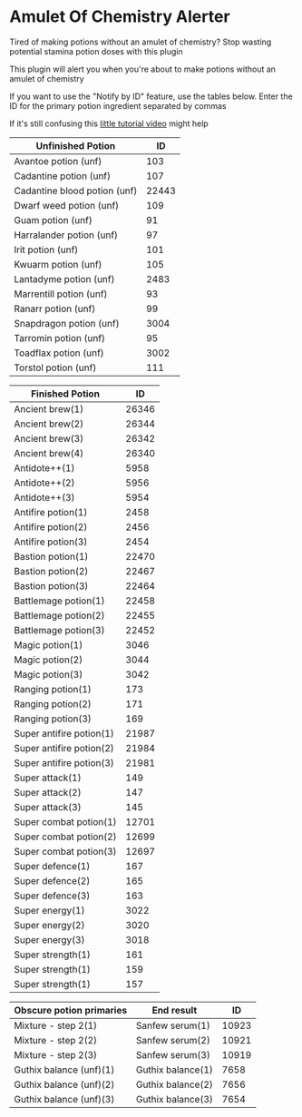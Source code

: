 # Amulet Of Chemistry Alerter
Tired of making potions without an amulet of chemistry? Stop wasting potential stamina potion doses with this plugin

This plugin will alert you when you're about to make potions without an amulet of chemistry

If you want to use the "Notify by ID" feature, use the tables below. Enter the ID for the primary potion ingredient separated by commas

If it's still confusing this [little tutorial video](https://youtu.be/WdPJVY7ndzw) might help

| **Unfinished Potion**  | **ID** |
| -------------- | ------- |
| Avantoe potion (unf) | 103 |
| Cadantine potion (unf) | 107 |
| Cadantine blood potion (unf) | 22443 |
| Dwarf weed potion (unf) | 109 |
| Guam potion (unf) | 91 |
| Harralander potion (unf) | 97 |
| Irit potion (unf) | 101 |
| Kwuarm potion (unf) | 105 |
| Lantadyme potion (unf) | 2483 |
| Marrentill potion (unf) | 93 |
| Ranarr potion (unf) | 99 |
| Snapdragon potion (unf) | 3004 |
| Tarromin potion (unf) | 95 |
| Toadflax potion (unf) | 3002 |
| Torstol potion (unf) | 111 |

| **Finished Potion**  | **ID** |
| -------------- | ------- |
| Ancient brew(1) | 26346 |
| Ancient brew(2) | 26344 |
| Ancient brew(3) | 26342 |
| Ancient brew(4) | 26340 |
| Antidote++(1) | 5958 |
| Antidote++(2) | 5956 |
| Antidote++(3) | 5954 |
| Antifire potion(1) | 2458 |
| Antifire potion(2) | 2456 |
| Antifire potion(3) | 2454 |
| Bastion potion(1) | 22470 |
| Bastion potion(2) | 22467 |
| Bastion potion(3) | 22464 |
| Battlemage potion(1) | 22458 |
| Battlemage potion(2) | 22455 |
| Battlemage potion(3) | 22452 |
| Magic potion(1) | 3046 |
| Magic potion(2) | 3044 |
| Magic potion(3) | 3042 |
| Ranging potion(1) | 173 |
| Ranging potion(2) | 171 |
| Ranging potion(3) | 169 |
| Super antifire potion(1) | 21987 |
| Super antifire potion(2) | 21984 |
| Super antifire potion(3) | 21981 |
| Super attack(1) | 149 |
| Super attack(2) | 147 |
| Super attack(3) | 145 |
| Super combat potion(1) | 12701 |
| Super combat potion(2) | 12699 |
| Super combat potion(3) | 12697 |
| Super defence(1) | 167 |
| Super defence(2) | 165 |
| Super defence(3) | 163 |
| Super energy(1) | 3022 |
| Super energy(2) | 3020 |
| Super energy(3) | 3018 |
| Super strength(1) | 161 |
| Super strength(1) | 159 |
| Super strength(1) | 157 |

| **Obscure potion primaries** | **End result**  | **ID** |
| -------------- | ------- | ------ |
| Mixture - step 2(1) | Sanfew serum(1) | 10923 |
| Mixture - step 2(2) | Sanfew serum(2) | 10921 |
| Mixture - step 2(3) | Sanfew serum(3) | 10919 |
| Guthix balance (unf)(1) | Guthix balance(1) | 7658 |
| Guthix balance (unf)(2) | Guthix balance(2) | 7656 |
| Guthix balance (unf)(3) | Guthix balance(3) | 7654 |
